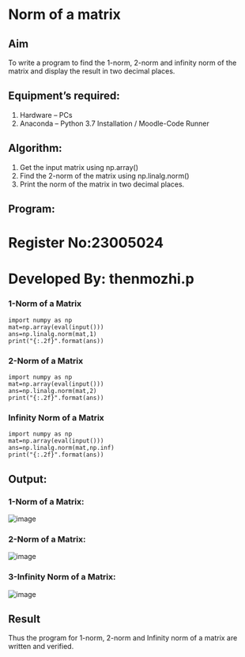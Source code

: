 # Norm of a matrix
## Aim
To write a program to find the 1-norm, 2-norm and infinity norm of the matrix and display the result in two decimal places.
## Equipment’s required:
1.	Hardware – PCs
2.	Anaconda – Python 3.7 Installation / Moodle-Code Runner
## Algorithm:
1. Get the input matrix using np.array()
2. Find the 2-norm of the matrix using np.linalg.norm()
3. Print the norm of the matrix in two decimal places.
 
## Program:
# Register No:23005024
# Developed By: thenmozhi.p
### 1-Norm of a Matrix

```
import numpy as np
mat=np.array(eval(input()))
ans=np.linalg.norm(mat,1)
print("{:.2f}".format(ans))
```
### 2-Norm of a Matrix
```
import numpy as np
mat=np.array(eval(input()))
ans=np.linalg.norm(mat,2)
print("{:.2f}".format(ans))
```
### Infinity Norm of a Matrix
```
import numpy as np
mat=np.array(eval(input()))
ans=np.linalg.norm(mat,np.inf)
print("{:.2f}".format(ans))

```
## Output:

### 1-Norm of a Matrix:

![image](https://github.com/AnnaLahari/Norm-of-a-matrix/assets/149365425/fc2368ec-8b94-43d2-adc3-79e39e1279e4)


### 2-Norm of a Matrix:

![image](https://github.com/AnnaLahari/Norm-of-a-matrix/assets/149365425/4163f0db-09ea-4b63-91b5-1b7a76b6c81e)

### 3-Infinity Norm of a Matrix:

![image](https://github.com/AnnaLahari/Norm-of-a-matrix/assets/149365425/3ebbcadc-ab1a-4772-ad0e-f60c02407d46)

## Result
Thus the program for 1-norm, 2-norm and Infinity norm of a matrix are written and verified.


